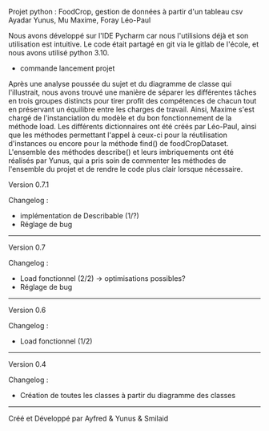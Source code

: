 Projet python : FoodCrop, gestion de données à partir d'un tableau csv
Ayadar Yunus, Mu Maxime, Foray Léo-Paul

Nous avons développé sur l'IDE Pycharm car nous l'utilisions déjà et son utilisation est intuitive. 
Le code était partagé en git via le gitlab de l'école, et nous avons utilisé python 3.10.

- commande lancement projet

Après une analyse poussée du sujet et du diagramme de classe qui l'illustrait, 
nous avons trouvé une manière de séparer les différentes tâches en trois groupes distincts 
pour tirer profit des compétences de chacun tout en préservant un équilibre entre les charges de travail. 
Ainsi, Maxime s'est chargé de l'instanciation du modèle et du bon fonctionnement de la méthode load. 
Les différents dictionnaires ont été créés par Léo-Paul, ainsi que les méthodes permettant l'appel 
à ceux-ci pour la réutilisation d'instances ou encore pour la méthode find() de foodCropDataset. 
L'ensemble des méthodes describe() et leurs imbriquements ont été réalisés par Yunus, qui a pris soin 
de commenter les méthodes de l'ensemble du projet et de rendre le code plus clair lorsque nécessaire.


Version 0.7.1

Changelog :
- implémentation de Describable (1/?)
- Réglage de bug

--------------------------------------------------------------------------------------------------------------------------------

Version 0.7

Changelog :
- Load fonctionnel (2/2) -> optimisations possibles?
- Réglage de bug

--------------------------------------------------------------------------------------------------------------------------------

Version 0.6

Changelog :
- Load fonctionnel (1/2)

--------------------------------------------------------------------------------------------------------------------------------

Version 0.4

Changelog :
- Création de toutes les classes à partir du diagramme des classes

--------------------------------------------------------------------------------------------------------------------------------


Créé et Développé par Ayfred & Yunus & Smilaid
